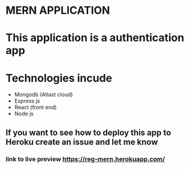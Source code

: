 # MERN APPLICATION
# This application is a authentication app 
# Technologies incude 
* Mongodb (Atlast cloud)
* Express js
* React (front end)
* Node js

## If you want to see how to deploy this app to Heroku create an issue and let me know

### link to live preview https://reg-mern.herokuapp.com/